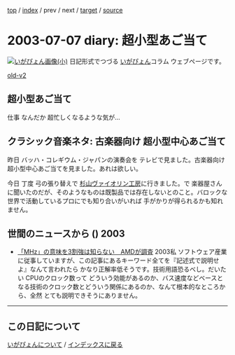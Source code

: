 [top](https://igapyon.github.io/diary/) 
 / [index](https://igapyon.github.io/diary/2003/index.html) 
 / prev 
 / next 
 / [target](https://igapyon.github.io/diary/2003/ig030707.html) 
 / [source](https://github.com/igapyon/diary/blob/gh-pages/2003/ig030707.html.src.md) 

2003-07-07 diary: 超小型あご当て
=====================================================================================================
[![いがぴょん画像(小)](https://igapyon.github.io/diary/images/iga200306s.jpg "いがぴょん")](https://igapyon.github.io/diary/memo/memoigapyon.html) 日記形式でつづる [いがぴょん](https://igapyon.github.io/diary/memo/memoigapyon.html)コラム ウェブページです。

[old-v2](ig030707-orig.html)

## 超小型あご当て

仕事 なんだか 超忙しくなるような気が…


## クラシック音楽ネタ: 古楽器向け 超小型中心あご当て

昨日 バッハ・コレギウム・ジャパンの演奏会を テレビで見ました。古楽器向け 超小型中心あご当てを見ました。あれは欲しい。

今日 丁度 弓の張り替えで [杉山ヴァイオリン工房](http://www.geocities.co.jp/MusicHall/4825/)に行きました。で 楽器屋さんに聞いたのだが、そのようなものは既製品では存在しないとのこと。バロックな世界で活動しているプロにでも知り合いがいれば 手がかりが得られるかも知れません。

## 世間のニュースから () 2003

* [「MHz」の意味を3割強は知らない　AMDが調査](http://www.zdnet.co.jp/news/0307/07/njbt_04.html)  2003私 ソフトウェア産業に従事していますが、この記事にあるキーワード全てを『記述式で説明せよ』なんて言われたら かなり正解率低そうです。技術用語恐るべし。だいたい CPUのクロック数って どういう効能があるのか、バス速度などベースとなる技術のクロック数とどういう関係にあるのか、なんて根本的なところから、全然 とても説明できそうにありません。


----------------------------------------------------------------------------------------------------

## この日記について
[いがぴょんについて](https://igapyon.github.io/diary/memo/memoigapyon.html) / [インデックスに戻る](https://igapyon.github.io/diary/idxall.html)

